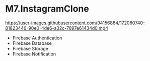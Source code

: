 # M7.InstagramClone

https://user-images.githubusercontent.com/94156864/172060740-81823446-90e0-4de6-a32c-7897e61434d0.mp4

- Firebase Authentication
- Firebase Database
- Firebase Storage
- Firebase Notification

